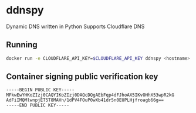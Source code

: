 # ddnspy
Dynamic DNS written in Python
Supports Cloudflare DNS

## Running

```bash
docker run -e CLOUDFLARE_API_KEY=$CLOUDFLARE_API_KEY ddnspy <hostname>
```

## Container signing public verification key
```
-----BEGIN PUBLIC KEY-----
MFkwEwYHKoZIzj0CAQYIKoZIzj0DAQcDQgAEbFqp4dFJhoAX5IKvOHhX53wpR2kG
AdFiIMQMlwnpjET5T8MAVn/1dPV4FOuP0wXb41dr5n0EUPLHjfroagb66g==
-----END PUBLIC KEY-----
```